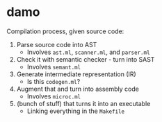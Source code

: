 # damo
Compilation process, given source code:
1. Parse source code into AST
    - Involves `ast.ml`, `scanner.ml`, and `parser.ml`
2. Check it with semantic checker - turn into SAST
    - Involves `semant.ml`
3. Generate intermediate representation (IR)
    - Is this `codegen.ml`?
4. Augment that and turn into assembly code
    - Involves `microc.ml`
5. (bunch of stuff) that turns it into an executable
    - Linking everything in the `Makefile`
